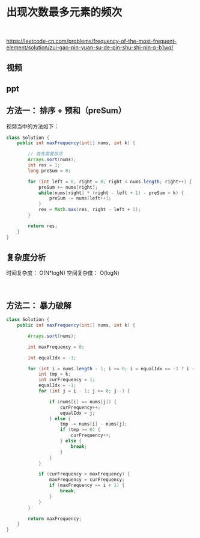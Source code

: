 # 出现次数最多元素的频次
&nbsp;

https://leetcode-cn.com/problems/frequency-of-the-most-frequent-element/solution/zui-gao-pin-yuan-su-de-pin-shu-shi-pin-p-b1wq/


## 视频

## ppt




## 方法一： 排序 + 预和（preSum）
视频当中的方法如下： 
```java
class Solution {
    public int maxFrequency(int[] nums, int k) {

        // 首先需要排序
        Arrays.sort(nums);
        int res = 1;
        long preSum = 0;

        for (int left = 0, right = 0; right < nums.length; right++) {
            preSum += nums[right];
            while(nums[right] * (right - left + 1) - preSum > k) {
                preSum -= nums[left++];
            }
            res = Math.max(res, right - left + 1);
        }

        return res;
    }
}
```

## 复杂度分析
时间复杂度： O(N*logN)
空间复杂度： O(logN)

&nbsp;

## 方法二： 暴力破解
```java
class Solution {
    public int maxFrequency(int[] nums, int k) {

        Arrays.sort(nums);

        int maxFrequency = 0;

        int equalIdx = -1;

        for (int i = nums.length - 1; i >= 0; i = equalIdx == -1 ? i - 1 : equalIdx - 1) {
            int tmp = k;
            int curFrequency = 1;
            equalIdx = -1;
            for (int j = i - 1; j >= 0; j--) {

                if (nums[i] == nums[j]) {
                    curFrequency++;
                    equalIdx = j;
                } else {
                    tmp -= nums[i] - nums[j];
                    if (tmp >= 0) {
                        curFrequency++;
                    } else {
                        break;
                    }
                }
            }

            if (curFrequency > maxFrequency) {
                maxFrequency = curFrequency;
                if (maxFrequency == i + 1) {
                    break;
                }
            }
        }

        return maxFrequency;
    }
}
```